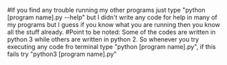 #If you find any trouble running my other programs just type "python [program name].py --help" but I didn't write any code for help in many of my programs but I guess if you know what you are running then you know all the stuff already.
#Point to be noted: Some of the codes are written in python 3 while others are written in python 2. So whenever you try executing any code fro terminal type "python [program name].py", if this fails try "python3 [program name].py"
